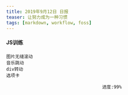 ```yaml
---
title: 2019年9月12日 日报 
teaser: 让努力成为一种习惯
tags: [markdown, workflow, foss]
---
```


#### JS训练
  ```
图片无缝滚动
音乐跳动
div转动
选项卡
  ```
								        进度:99%



